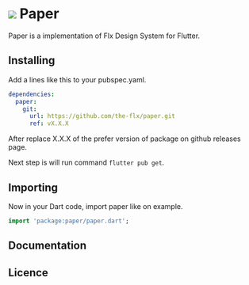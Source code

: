 # ![](https://github.com/the-flx/paper/blob/master/.github/assets/logo_32wh.png) Paper

Paper is a implementation of Flx Design System for Flutter.

## Installing

Add a lines like this to your pubspec.yaml.

```yaml
dependencies:
  paper:
    git:
      url: https://github.com/the-flx/paper.git
      ref: vX.X.X
```

After replace X.X.X of the prefer version of package on github releases page.

Next step is will run command `flutter pub get`.

## Importing

Now in your Dart code, import paper like on example.

```dart
import 'package:paper/paper.dart';
```

## Documentation

## Licence
